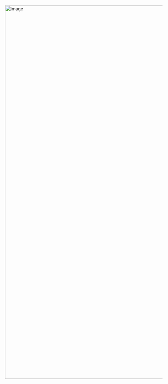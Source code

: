 <img width="1195" alt="image" src="https://github.com/user-attachments/assets/f74bf30f-4722-47e5-bffb-491c5e729bc6">
